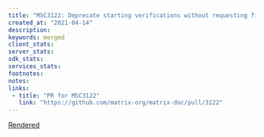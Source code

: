 ```yaml
---
title: "MSC3122: Deprecate starting verifications without requesting first"
created_at: "2021-04-14"
description:
keywords: merged
client_stats:
server_stats:
sdk_stats:
services_stats:
footnotes:
notes:
links:
 - title: "PR for MSC3122"
   link: "https://github.com/matrix-org/matrix-doc/pull/3122"
---
```

[Rendered](https://github.com/uhoreg/matrix-doc/blob/deprecate_verification_start/proposals/3122-deprecate-starting-verifications-without-request.md)
